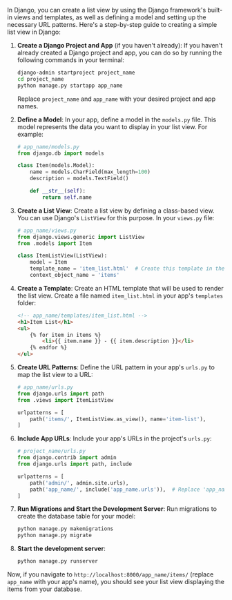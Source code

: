 In Django, you can create a list view by using the Django framework's built-in views and templates, as well as defining a model and setting up the necessary URL patterns. Here's a step-by-step guide to creating a simple list view in Django:

1. **Create a Django Project and App** (if you haven't already):
   If you haven't already created a Django project and app, you can do so by running the following commands in your terminal:

   ```bash
   django-admin startproject project_name
   cd project_name
   python manage.py startapp app_name
   ```

   Replace `project_name` and `app_name` with your desired project and app names.

2. **Define a Model**:
   In your app, define a model in the `models.py` file. This model represents the data you want to display in your list view. For example:

   ```python
   # app_name/models.py
   from django.db import models

   class Item(models.Model):
       name = models.CharField(max_length=100)
       description = models.TextField()

       def __str__(self):
           return self.name
   ```

3. **Create a List View**:
   Create a list view by defining a class-based view. You can use Django's `ListView` for this purpose. In your `views.py` file:

   ```python
   # app_name/views.py
   from django.views.generic import ListView
   from .models import Item

   class ItemListView(ListView):
       model = Item
       template_name = 'item_list.html'  # Create this template in the next step
       context_object_name = 'items'
   ```

4. **Create a Template**:
   Create an HTML template that will be used to render the list view. Create a file named `item_list.html` in your app's `templates` folder:

   ```html
   <!-- app_name/templates/item_list.html -->
   <h1>Item List</h1>
   <ul>
       {% for item in items %}
           <li>{{ item.name }} - {{ item.description }}</li>
       {% endfor %}
   </ul>
   ```

5. **Create URL Patterns**:
   Define the URL pattern in your app's `urls.py` to map the list view to a URL:

   ```python
   # app_name/urls.py
   from django.urls import path
   from .views import ItemListView

   urlpatterns = [
       path('items/', ItemListView.as_view(), name='item-list'),
   ]
   ```

6. **Include App URLs**:
   Include your app's URLs in the project's `urls.py`:

   ```python
   # project_name/urls.py
   from django.contrib import admin
   from django.urls import path, include

   urlpatterns = [
       path('admin/', admin.site.urls),
       path('app_name/', include('app_name.urls')),  # Replace 'app_name' with your app's name
   ]
   ```

7. **Run Migrations and Start the Development Server**:
   Run migrations to create the database table for your model:

   ```bash
   python manage.py makemigrations
   python manage.py migrate
   ```

8. **Start the development server**:

   ```bash
   python manage.py runserver
   ```

Now, if you navigate to `http://localhost:8000/app_name/items/` (replace `app_name` with your app's name), you should see your list view displaying the items from your database.
